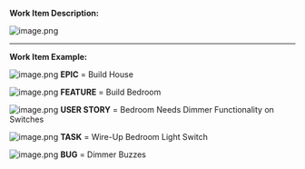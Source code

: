 **Work Item Description:**

![image.png](/.attachments/image-4803b317-f301-4607-8dae-10e5bbd4c037.png)

---

**Work Item Example:**

![image.png](/.attachments/image-44648fcd-8ecc-48e3-ba01-3dc5ad76efc9.png)
**EPIC** = Build House

![image.png](/.attachments/image-a1d37559-20d1-4adf-a564-b0c4450954a9.png)
**FEATURE** = Build Bedroom

![image.png](/.attachments/image-f53d621a-cc78-4fd8-938c-cddcc6600d25.png)
**USER STORY** = Bedroom Needs Dimmer Functionality on Switches

![image.png](/.attachments/image-4bb90d2a-c0bb-4711-b6c5-e8253d4ca688.png)
**TASK** = Wire-Up Bedroom Light Switch

![image.png](/.attachments/image-ee7fdf8b-8ee6-4720-9833-35d6a069b63f.png)
**BUG** = Dimmer Buzzes
